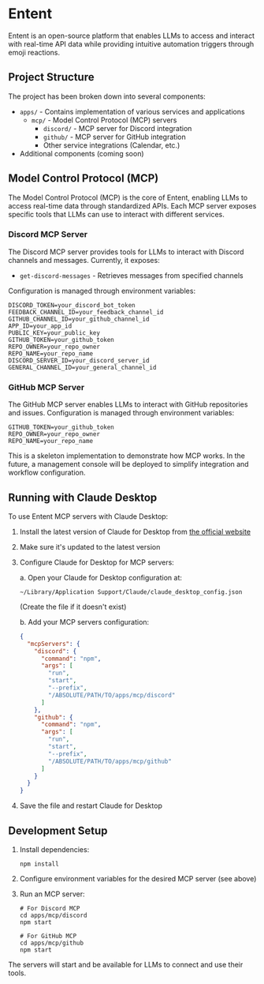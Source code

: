# Entent

Entent is an open-source platform that enables LLMs to access and interact with real-time API data while providing intuitive automation triggers through emoji reactions.

## Project Structure

The project has been broken down into several components:

- `apps/` - Contains implementation of various services and applications
  - `mcp/` - Model Control Protocol (MCP) servers
    - `discord/` - MCP server for Discord integration
    - `github/` - MCP server for GitHub integration
    - Other service integrations (Calendar, etc.)
- Additional components (coming soon)

## Model Control Protocol (MCP)

The Model Control Protocol (MCP) is the core of Entent, enabling LLMs to access real-time data through standardized APIs. Each MCP server exposes specific tools that LLMs can use to interact with different services.

### Discord MCP Server

The Discord MCP server provides tools for LLMs to interact with Discord channels and messages. Currently, it exposes:

- `get-discord-messages` - Retrieves messages from specified channels

Configuration is managed through environment variables:
```
DISCORD_TOKEN=your_discord_bot_token
FEEDBACK_CHANNEL_ID=your_feedback_channel_id
GITHUB_CHANNEL_ID=your_github_channel_id
APP_ID=your_app_id
PUBLIC_KEY=your_public_key
GITHUB_TOKEN=your_github_token
REPO_OWNER=your_repo_owner
REPO_NAME=your_repo_name
DISCORD_SERVER_ID=your_discord_server_id
GENERAL_CHANNEL_ID=your_general_channel_id
```

### GitHub MCP Server

The GitHub MCP server enables LLMs to interact with GitHub repositories and issues. Configuration is managed through environment variables:
```
GITHUB_TOKEN=your_github_token
REPO_OWNER=your_repo_owner
REPO_NAME=your_repo_name
```

This is a skeleton implementation to demonstrate how MCP works. In the future, a management console will be deployed to simplify integration and workflow configuration.

## Running with Claude Desktop

To use Entent MCP servers with Claude Desktop:

1. Install the latest version of Claude for Desktop from [the official website](https://claude.ai/desktop)
2. Make sure it's updated to the latest version
3. Configure Claude for Desktop for MCP servers:

   a. Open your Claude for Desktop configuration at:
   ```
   ~/Library/Application Support/Claude/claude_desktop_config.json
   ```
   (Create the file if it doesn't exist)

   b. Add your MCP servers configuration:
   ```json
   {
     "mcpServers": {
       "discord": {
         "command": "npm",
         "args": [
           "run",
           "start",
           "--prefix",
           "/ABSOLUTE/PATH/TO/apps/mcp/discord"
         ]
       },
       "github": {
         "command": "npm",
         "args": [
           "run",
           "start",
           "--prefix",
           "/ABSOLUTE/PATH/TO/apps/mcp/github"
         ]
       }
     }
   }
   ```

4. Save the file and restart Claude for Desktop

## Development Setup

1. Install dependencies:
   ```
   npm install
   ```

2. Configure environment variables for the desired MCP server (see above)

3. Run an MCP server:
   ```
   # For Discord MCP
   cd apps/mcp/discord
   npm start

   # For GitHub MCP
   cd apps/mcp/github
   npm start
   ```

The servers will start and be available for LLMs to connect and use their tools.